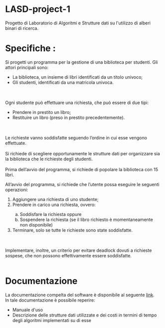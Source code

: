 # LASD-project-1
Progetto di Laboratorio di Algoritmi e Strutture dati su l'utilizzo di alberi binari di ricerca.

<H1>Specifiche :</H1>
Si progetti un programma per la gestione di una biblioteca per studenti. Gli attori principali sono:<br>
<ul type="cyrcle">
  <li>La biblioteca, un insieme di libri identificati da un titolo univoco;</li>
  <li>Gli studenti, identificati da una matricola univoca.</li>
</ul>
<br><br>
Ogni studente può effettuare una richiesta, che può essere di due tipi:
<ul type="cyrcle">
  <li>Prendere in prestito un libro;</li>
  <li>Restituire un libro (preso in prestito precedentemente).</li>
</ul><br><br>
Le richieste vanno soddisfatte seguendo l’ordine in cui esse vengono effettuate.
<br><br>
Si richiede di scegliere opportunamente le strutture dati per organizzare sia la biblioteca che le richieste degli studenti.
<br><br>
Prima dell’avvio del programma, si richiede di popolare la biblioteca con 15 libri.

All’avvio del programma, si richiede che l’utente possa eseguire le seguenti operazioni:
<ol type="1">
  <li>Aggiungere una richiesta di uno studente;</li>
  <li>Prendere in carico una richiesta, ovvero:</li>
  <ol type="a">
    <li>Soddisfare la richiesta oppure</li>
    <li>Sospendere la richiesta (se il libro richiesto è momentaneamente non disponibile)</li>
  </ol>
  <li>Terminare, solo se tutte le richieste sono state soddisfatte.</li>
</ol>
<br><br>
Implementare, inoltre, un criterio per evitare deadlock dovuti a richieste sospese, che non possono effettivamente essere soddisfatte.
<br><br>
<H1> Documentazione </H1>
La documentazione compelta del software è disponibile al seguente <a href="https://drive.google.com/file/d/1QAaTTZNlWSPke06zdgybtUkxjEh9v21X/view?usp=sharing"> link</a>.
<br>
In tale documentazione è possibile reperire:
<ul type="cyrcle">
  <li>Manuale d'uso</li>
  <li>Descrizione delle strutture dati utilizzate e dei costi in termini di tempo degli algoritmi implementati su di esse</li>
</ul>
